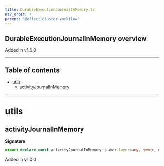 ```yaml
---
title: DurableExecutionJournalInMemory.ts
nav_order: 7
parent: "@effect/cluster-workflow"
---
```


## DurableExecutionJournalInMemory overview

Added in v1.0.0

---

<h2 class="text-delta">Table of contents</h2>

- [utils](#utils)
  - [activityJournalInMemory](#activityjournalinmemory)

---

# utils

## activityJournalInMemory

**Signature**

```ts
export declare const activityJournalInMemory: Layer.Layer<any, never, never>
```

Added in v1.0.0
